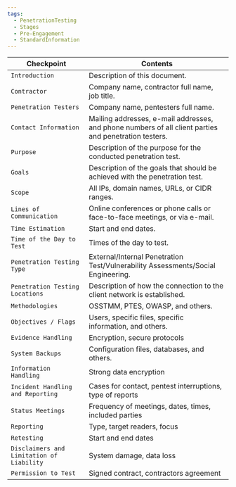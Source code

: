 ```yaml
---
tags:
  - PenetrationTesting
  - Stages
  - Pre-Engagement
  - StandardInformation
---
```


| **Checkpoint**                            | **Contents**                                                                                          |
| ----------------------------------------- | ----------------------------------------------------------------------------------------------------- |
| `Introduction`                            | Description of this document.                                                                         |
| `Contractor`                              | Company name, contractor full name, job title.                                                        |
| `Penetration Testers`                     | Company name, pentesters full name.                                                                   |
| `Contact Information`                     | Mailing addresses, e-mail addresses, and phone numbers of all client parties and penetration testers. |
| `Purpose`                                 | Description of the purpose for the conducted penetration test.                                        |
| `Goals`                                   | Description of the goals that should be achieved with the penetration test.                           |
| `Scope`                                   | All IPs, domain names, URLs, or CIDR ranges.                                                          |
| `Lines of Communication`                  | Online conferences or phone calls or face-to-face meetings, or via e-mail.                            |
| `Time Estimation`                         | Start and end dates.                                                                                  |
| `Time of the Day to Test`                 | Times of the day to test.                                                                             |
| `Penetration Testing Type`                | External/Internal Penetration Test/Vulnerability Assessments/Social Engineering.                      |
| `Penetration Testing Locations`           | Description of how the connection to the client network is established.                               |
| `Methodologies`                           | OSSTMM, PTES, OWASP, and others.                                                                      |
| `Objectives / Flags`                      | Users, specific files, specific information, and others.                                              |
| `Evidence Handling`                       | Encryption, secure protocols                                                                          |
| `System Backups`                          | Configuration files, databases, and others.                                                           |
| `Information Handling`                    | Strong data encryption                                                                                |
| `Incident Handling and Reporting`         | Cases for contact, pentest interruptions, type of reports                                             |
| `Status Meetings`                         | Frequency of meetings, dates, times, included parties                                                 |
| `Reporting`                               | Type, target readers, focus                                                                           |
| `Retesting`                               | Start and end dates                                                                                   |
| `Disclaimers and Limitation of Liability` | System damage, data loss                                                                              |
| `Permission to Test`                      | Signed contract, contractors agreement                                                                |


